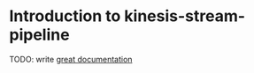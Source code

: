 # Introduction to kinesis-stream-pipeline

TODO: write [great documentation](http://jacobian.org/writing/what-to-write/)
